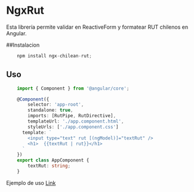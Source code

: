 # NgxRut

Esta librería permite validar en ReactiveForm y formatear RUT chilenos en Angular.



##Instalacion

```typescript
    npm install ngx-chilean-rut;
```

## Uso


```typescript
    import { Component } from '@angular/core';

    @Component({
        selector: 'app-root',
        standalone: true,
        imports: [RutPipe, RutDirective],
        templateUrl: './app.component.html',
        styleUrls: ['./app.component.css']
      template: `
        <input type="text" rut [(ngModel)]="textRut" />
        <h1>  {{textRut | rut}}</h1>
      `
    })
    export class AppComponent {
        textRut: string;
    }
```


Ejemplo de uso [Link](https://stackblitz.com/~/github.com/jpduranhe/test-ngx-chilean-rut)
